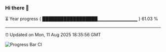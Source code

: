### Hi there 👋

⏳ Year progress { ██████████████████▁▁▁▁▁▁▁▁▁▁▁▁ } 61.03 %

---

⏰ Updated on Mon, 11 Aug 2025 18:35:56 GMT

![Progress Bar CI](https://github.com/liununu/liununu/workflows/Progress%20Bar%20CI/badge.svg)
